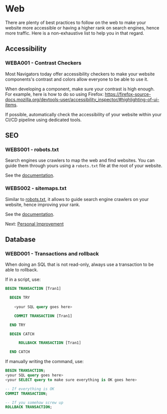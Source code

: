 # Web

There are plenty of best practices to follow on the web to make your website more accessible or having a higher rank on search engines, hence more traffic. Here is a non-exhaustive list to help you in that regard.

## Accessibility

### WEBA001 - Contrast Checkers

Most Navigators today offer accessibility checkers to make your website components's contrast and colors allow everyone to be able to use it.

When developing a component, make sure your contrast is high enough. For example, here is how to do so using Firefox: <https://firefox-source-docs.mozilla.org/devtools-user/accessibility_inspector/#highlighting-of-ui-items>.

If possible, automatically check the accessibility of your website within your CI/CD pipeline using dedicated tools.

## SEO

### WEBS001 - robots.txt

Search engines use crawlers to map the web and find websites. You can guide them through yours using a `robots.txt` file at the root of your website.

See the [documentation](https://developers.google.com/search/docs/crawling-indexing/robots/intro).

### WEBS002 - sitemaps.txt

Similar to [robots.txt](#webs001---robotstxt), it allows to guide search engine crawlers on your website, hence improving your rank.

See the [documentation](https://developers.google.com/search/docs/crawling-indexing/sitemaps/overview).

Next: [Personal Improvement](topics/personal_improvement.md)

## Database

### WEBD001 - Transactions and rollback

When doing an SQL that is not read-only, always use a transaction to be able to rollback.

If in a script, use:

```sql
BEGIN TRANSACTION [Tran1]

  BEGIN TRY
    
    <your SQL query goes here>

    COMMIT TRANSACTION [Tran1]

  END TRY

  BEGIN CATCH

      ROLLBACK TRANSACTION [Tran1]

  END CATCH  
```

If manually writing the command, use:

```sql
BEGIN TRANSACTION;
<your SQL query goes here>
<your SELECT query to make sure everything is OK goes here>

-- If everything is OK
COMMIT TRANSACTION;

-- If you somehow screw up
ROLLBACK TRANSACTION;
```
